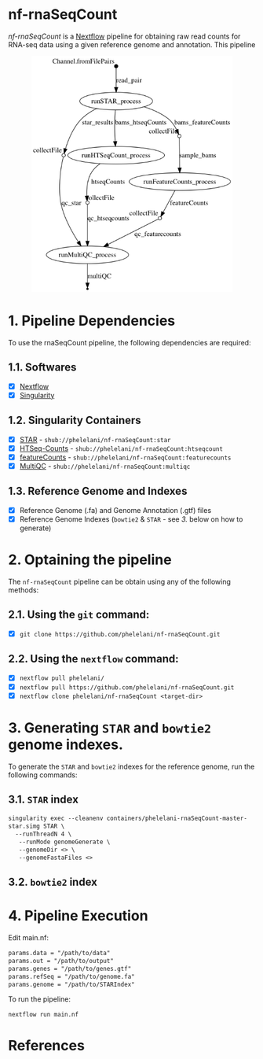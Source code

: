 # nf-rnaSeqCount
*nf-rnaSeqCount* is a [Nextflow](http://nextflow.io/) pipeline for obtaining raw read counts for RNA-seq data using a given reference genome and annotation. This pipeline 

<p align="center">
  <img height="480" src="nf-rnaSeqCount.png">
</p>

# 1. Pipeline Dependencies
To use the rnaSeqCount pipeline, the following dependencies are required:
## 1.1. Softwares
- [x] [Nextflow](https://www.nextflow.io/)
- [x] [Singularity](http://singularity.lbl.gov/)

## 1.2.  Singularity Containers
- [x] [STAR](https://github.com/alexdobin/STAR) - ```shub://phelelani/nf-rnaSeqCount:star```
- [x] [HTSeq-Counts](https://htseq.readthedocs.io/en/release_0.9.1/overview.html) - ```shub://phelelani/nf-rnaSeqCount:htseqcount```
- [x] [featureCounts](http://subread.sourceforge.net/) - ```shub://phelelani/nf-rnaSeqCount:featurecounts```
- [x] [MultiQC](http://multiqc.info/) - ```shub://phelelani/nf-rnaSeqCount:multiqc```

## 1.3. Reference Genome and Indexes
- [x] Reference Genome (.fa) and Genome Annotation (.gtf) files
- [x] Reference Genome Indexes (```bowtie2``` & ```STAR``` - see *3.* below on how to generate)

# 2. Optaining the pipeline
The ```nf-rnaSeqCount``` pipeline can be obtain using any of the following methods:

## 2.1. Using the ```git``` command:
- [x] ```git clone https://github.com/phelelani/nf-rnaSeqCount.git```

## 2.2. Using the ```nextflow``` command:
- [x] ```nextflow pull phelelani/```
- [x] ```nextflow pull https://github.com/phelelani/nf-rnaSeqCount.git```
- [x] ```nextflow clone phelelani/nf-rnaSeqCount <target-dir>```

# 3. Generating ```STAR``` and ```bowtie2``` genome indexes.
To generate the ```STAR``` and ```bowtie2``` indexes for the reference genome, run the following commands:
## 3.1. ```STAR``` index
```
singularity exec --cleanenv containers/phelelani-rnaSeqCount-master-star.simg STAR \
  --runThreadN 4 \
   --runMode genomeGenerate \
   --genomeDir <> \
   --genomeFastaFiles <>
```

## 3.2. ```bowtie2``` index

# 4. Pipeline Execution

Edit main.nf:
```
params.data = "/path/to/data"
params.out = "/path/to/output"
params.genes = "/path/to/genes.gtf"
params.refSeq = "/path/to/genome.fa"
params.genome = "/path/to/STARIndex"
```

To run the pipeline:
```
nextflow run main.nf
```

# References

